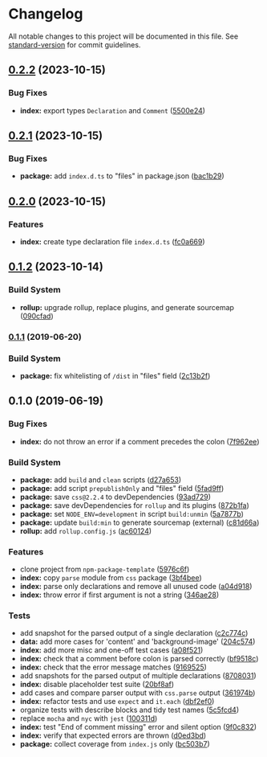 # Changelog

All notable changes to this project will be documented in this file. See [standard-version](https://github.com/conventional-changelog/standard-version) for commit guidelines.

## [0.2.2](https://github.com/remarkablemark/inline-style-parser/compare/v0.2.1...v0.2.2) (2023-10-15)


### Bug Fixes

* **index:** export types `Declaration` and `Comment` ([5500e24](https://github.com/remarkablemark/inline-style-parser/commit/5500e24ce617c86d661e6e256d44a57f5b5aadb0))

## [0.2.1](https://github.com/remarkablemark/inline-style-parser/compare/v0.2.0...v0.2.1) (2023-10-15)


### Bug Fixes

* **package:** add `index.d.ts` to "files" in package.json ([bac1b29](https://github.com/remarkablemark/inline-style-parser/commit/bac1b29ccb36818204936f7983bf4844094560fc))

## [0.2.0](https://github.com/remarkablemark/inline-style-parser/compare/v0.1.2...v0.2.0) (2023-10-15)


### Features

* **index:** create type declaration file `index.d.ts` ([fc0a669](https://github.com/remarkablemark/inline-style-parser/commit/fc0a669d5c03fddd1687f1d6ff6802da1b0e8852))

## [0.1.2](https://github.com/remarkablemark/inline-style-parser/compare/v0.1.1...v0.1.2) (2023-10-14)


### Build System

* **rollup:** upgrade rollup, replace plugins, and generate sourcemap ([090cfad](https://github.com/remarkablemark/inline-style-parser/commit/090cfad21d89b9da6bbf215301793a8efb182523))

### [0.1.1](https://github.com/remarkablemark/inline-style-parser/compare/v0.1.0...v0.1.1) (2019-06-20)


### Build System

* **package:** fix whitelisting of `/dist` in "files" field ([2c13b2f](https://github.com/remarkablemark/inline-style-parser/commit/2c13b2f))



## 0.1.0 (2019-06-19)


### Bug Fixes

* **index:** do not throw an error if a comment precedes the colon ([7f962ee](https://github.com/remarkablemark/inline-style-parser/commit/7f962ee))


### Build System

* **package:** add `build` and `clean` scripts ([d27a653](https://github.com/remarkablemark/inline-style-parser/commit/d27a653))
* **package:** add script `prepublishOnly` and "files" field ([5fad9ff](https://github.com/remarkablemark/inline-style-parser/commit/5fad9ff))
* **package:** save `css@2.2.4` to devDependencies ([93ad729](https://github.com/remarkablemark/inline-style-parser/commit/93ad729))
* **package:** save devDependencies for `rollup` and its plugins ([872b1fa](https://github.com/remarkablemark/inline-style-parser/commit/872b1fa))
* **package:** set `NODE_ENV=development` in script `build:unmin` ([5a7877b](https://github.com/remarkablemark/inline-style-parser/commit/5a7877b))
* **package:** update `build:min` to generate sourcemap (external) ([c81d66a](https://github.com/remarkablemark/inline-style-parser/commit/c81d66a))
* **rollup:** add `rollup.config.js` ([ac60124](https://github.com/remarkablemark/inline-style-parser/commit/ac60124))


### Features

* clone project from `npm-package-template` ([5976c6f](https://github.com/remarkablemark/inline-style-parser/commit/5976c6f))
* **index:** copy `parse` module from `css` package ([3bf4bee](https://github.com/remarkablemark/inline-style-parser/commit/3bf4bee))
* **index:** parse only declarations and remove all unused code ([a04d918](https://github.com/remarkablemark/inline-style-parser/commit/a04d918))
* **index:** throw error if first argument is not a string ([346ae28](https://github.com/remarkablemark/inline-style-parser/commit/346ae28))


### Tests

* add snapshot for the parsed output of a single declaration ([c2c774c](https://github.com/remarkablemark/inline-style-parser/commit/c2c774c))
* **data:** add more cases for 'content' and 'background-image' ([204c574](https://github.com/remarkablemark/inline-style-parser/commit/204c574))
* **index:** add more misc and one-off test cases ([a08f521](https://github.com/remarkablemark/inline-style-parser/commit/a08f521))
* **index:** check that a comment before colon is parsed correctly ([bf9518c](https://github.com/remarkablemark/inline-style-parser/commit/bf9518c))
* **index:** check that the error message matches ([9169525](https://github.com/remarkablemark/inline-style-parser/commit/9169525))
* add snapshots for the parsed output of multiple declarations ([8708031](https://github.com/remarkablemark/inline-style-parser/commit/8708031))
* **index:** disable placeholder test suite ([20bf8af](https://github.com/remarkablemark/inline-style-parser/commit/20bf8af))
* add cases and compare parser output with `css.parse` output ([361974b](https://github.com/remarkablemark/inline-style-parser/commit/361974b))
* **index:** refactor tests and use `expect` and `it.each` ([dbf2ef0](https://github.com/remarkablemark/inline-style-parser/commit/dbf2ef0))
* organize tests with describe blocks and tidy test names ([5c5fcd4](https://github.com/remarkablemark/inline-style-parser/commit/5c5fcd4))
* replace `mocha` and `nyc` with `jest` ([100311d](https://github.com/remarkablemark/inline-style-parser/commit/100311d))
* **index:** test "End of comment missing" error and silent option ([9f0c832](https://github.com/remarkablemark/inline-style-parser/commit/9f0c832))
* **index:** verify that expected errors are thrown ([d0ed3bd](https://github.com/remarkablemark/inline-style-parser/commit/d0ed3bd))
* **package:** collect coverage from `index.js` only ([bc503b7](https://github.com/remarkablemark/inline-style-parser/commit/bc503b7))
